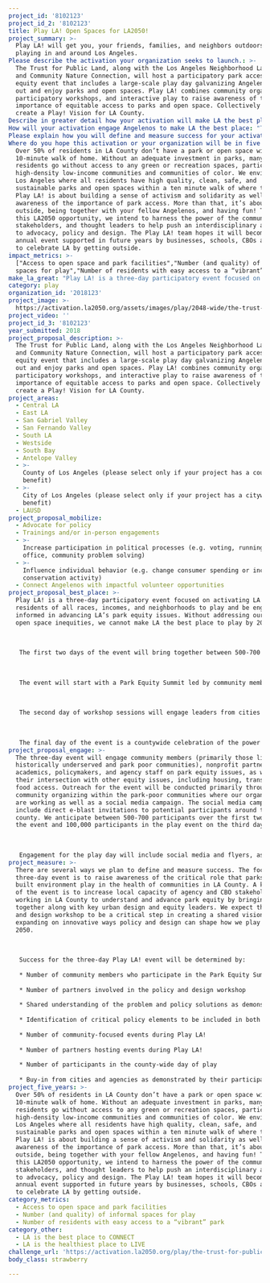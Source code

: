 ```yaml
---
project_id: '8102123'
project_id_2: '8102123'
title: Play LA! Open Spaces for LA2050!
project_summary: >-
  Play LA! will get you, your friends, families, and neighbors outdoors and
  playing in and around Los Angeles.  
Please describe the activation your organization seeks to launch.: >-
  The Trust for Public Land, along with the Los Angeles Neighborhood Land Trust
  and Community Nature Connection, will host a participatory park access and
  equity event that includes a large-scale play day galvanizing Angelenos to get
  out and enjoy parks and open spaces. Play LA! combines community organizing,
  participatory workshops, and interactive play to raise awareness of the
  importance of equitable access to parks and open space. Collectively we will
  create a Play! Vision for LA County.
Describe in greater detail how your activation will make LA the best place?: "Play LA! is a three-day participatory event focused on activating LA County residents of all races, incomes, and neighborhoods to play and be engaged and informed in advancing LA’s park equity issues. Without addressing our park and open space inequities, we cannot make LA the best place to play by 2050.\r\n\r\nThe first two days of the event will bring together between 500-700 community residents, designers, educators, innovators and policy-makers representing a range of multi-disciplinary issue areas including parks and open space, health, housing, transportation, and design to create a Play! Vision for LA County that ensures everyone has access to free and safe places to play by 2050. The event will conclude with a county-wide play day that includes opportunities for residents from around the region to get outside and play in our parks, streets and open spaces! \r\n\r\nThe event will start with a Park Equity Summit led by community members highlighting the racial and environmental injustices that have led to LA’s inequitable park access. Inequalities in the allocation of park and recreation resources will be shared through the perspectives of community leaders’ lived experiences. Elected officials, CBOs, academics, and school districts, including LAUSD and agency staff, will be on hand to hear community members outline problems and define solutions for park equity. Day one will conclude with a community vision for a healthy and equitable LA County and offer ideas to inform discussions on day two.\r\n\r\nThe second day of workshop sessions will engage leaders from cities around the globe in participatory conversations with local stakeholders. These sessions will draw on successful park equity solutions, with participants working across sectors, backgrounds, and experience to generate new solutions to advance park equity and help inform the conversation and shape best practices for LA County. Participants in these sessions will be accountable to community-identified problems developed in day one. \r\n\r\nThe final day of the event is a countywide celebration of the power of play, including hundreds of play-based events throughout greater LA County. The three lead partners will work with agencies, institutions, businesses, and CBOs to inspire and organize play-based events in parks and public spaces around the region, transforming greater LA into a veritable playground. Residents will be welcomed and encouraged to participate in guided activities in local parks, and will experience the reimagination of public spaces into vibrant and safe informal spaces for play (street closures, sidewalk events, activities in plazas, etc.). Park access will be highlighted throughout the day as our team arranges and encourages alternate modes of transportation, including transit to trails programs that provide free transportation from park poor areas to open spaces."
How will your activation engage Angelenos to make LA the best place: "The three-day event will engage community members (primarily those living in historically underserved and park poor communities), nonprofit partners, academics, policymakers, and agency staff on park equity issues, as well as their intersection with other equity issues, including housing, transit, and food access. Outreach for the event will be conducted primarily through direct community organizing within the park-poor communities where our organizations are working as well as a social media campaign. The social media campaign will include direct e-blast invitations to potential participants around the county. We anticipate between 500-700 participants over the first two days of the event and 100,000 participants in the play event on the third day.\r\n\r\nEngagement for the play day will include social media and flyers, as well as yard signs in neighborhoods throughout the county. We will leverage LA2050’s financial and marketing support to recruit and team up with numerous stakeholders, including city and county park agencies, universities, businesses, and other CBOs to host hundreds of community focused events. Additionally, each partner organization will tap our respective social media networks. We will create event specific hashtags and encourage check-ins at each event to track headcount. Residents will have the chance to carry the movement forward, pledging their commitment to play regularly through a dedicated #PlayLAEveryday social media campaign."
Please explain how you will define and measure success for your activation.: "There are several ways we plan to define and measure success. The focus of the three-day event is to raise awareness of the critical role that parks and the built environment play in the health of communities in LA County. A key goal of the event is to increase local capacity of agency and CBO stakeholders working in LA County to understand and advance park equity by bringing them together along with key urban design and equity leaders. We expect the policy and design workshop to be a critical step in creating a shared vision and expanding on innovative ways policy and design can shape how we play in LA by 2050.\r\n\r\nSuccess for the three-day Play LA! event will be determined by:\r\n*\tNumber of community members who participate in the Park Equity Summit \r\n*\tNumber of partners involved in the policy and design workshop \r\n*\tShared understanding of the problem and policy solutions as demonstrated by the 2050 Play! Vision for LA County developed as part of the Equity Summit and policy and design workshop\r\n*\tIdentification of critical policy elements to be included in both LA City and LA County planning efforts, including those currently being developed in the LA County Sustainability Plan\r\n*\tNumber of community-focused events during Play LA!\r\n*\tNumber of partners hosting events during Play LA!\r\n*\tNumber of participants in the county-wide day of play\r\n*\tBuy-in from cities and agencies as demonstrated by their participation and sponsorship of events within their communities"
Where do you hope this activation or your organization will be in five years?: >-
  Over 50% of residents in LA County don’t have a park or open space within a
  10-minute walk of home. Without an adequate investment in parks, many of our
  residents go without access to any green or recreation spaces, particularly in
  high-density low-income communities and communities of color. We envision a
  Los Angeles where all residents have high quality, clean, safe, and
  sustainable parks and open spaces within a ten minute walk of where they live.
  Play LA! is about building a sense of activism and solidarity as well as
  awareness of the importance of park access. More than that, it’s about getting
  outside, being together with your fellow Angelenos, and having fun! Through
  this LA2050 opportunity, we intend to harness the power of the community,
  stakeholders, and thought leaders to help push an interdisciplinary approach
  to advocacy, policy and design. The Play LA! team hopes it will become an
  annual event supported in future years by businesses, schools, CBOs and others
  to celebrate LA by getting outside.
impact_metrics: >-
  ["Access to open space and park facilities","Number (and quality) of informal
  spaces for play","Number of residents with easy access to a “vibrant” park"]
make_la_great: "Play LA! is a three-day participatory event focused on activating LA County residents of all races, incomes, and neighborhoods to play and be engaged and informed in advancing LA’s park equity issues. Without addressing our park and open space inequities, we cannot make LA the best place to play by 2050.\r\n \r\n \r\n \r\n The first two days of the event will bring together between 500-700 community residents, designers, educators, innovators and policy-makers representing a range of multi-disciplinary issue areas including parks and open space, health, housing, transportation, and design to create a Play! Vision for LA County that ensures everyone has access to free and safe places to play by 2050. The event will conclude with a county-wide play day that includes opportunities for residents from around the region to get outside and play in our parks, streets and open spaces! \r\n \r\n \r\n \r\n The event will start with a Park Equity Summit led by community members highlighting the racial and environmental injustices that have led to LA’s inequitable park access. Inequalities in the allocation of park and recreation resources will be shared through the perspectives of community leaders’ lived experiences. Elected officials, CBOs, academics, and school districts, including LAUSD and agency staff, will be on hand to hear community members outline problems and define solutions for park equity. Day one will conclude with a community vision for a healthy and equitable LA County and offer ideas to inform discussions on day two.\r\n \r\n \r\n \r\n The second day of workshop sessions will engage leaders from cities around the globe in participatory conversations with local stakeholders. These sessions will draw on successful park equity solutions, with participants working across sectors, backgrounds, and experience to generate new solutions to advance park equity and help inform the conversation and shape best practices for LA County. Participants in these sessions will be accountable to community-identified problems developed in day one. \r\n \r\n \r\n \r\n The final day of the event is a countywide celebration of the power of play, including hundreds of play-based events throughout greater LA County. The three lead partners will work with agencies, institutions, businesses, and CBOs to inspire and organize play-based events in parks and public spaces around the region, transforming greater LA into a veritable playground. Residents will be welcomed and encouraged to participate in guided activities in local parks, and will experience the reimagination of public spaces into vibrant and safe informal spaces for play (street closures, sidewalk events, activities in plazas, etc.). Park access will be highlighted throughout the day as our team arranges and encourages alternate modes of transportation, including transit to trails programs that provide free transportation from park poor areas to open spaces."
category: play
organization_id: '2018123'
project_image: >-
  https://activation.la2050.org/assets/images/play/2048-wide/the-trust-for-public-land.jpg
project_video: ''
project_id_3: '8102123'
year_submitted: 2018
project_proposal_description: >-
  The Trust for Public Land, along with the Los Angeles Neighborhood Land Trust
  and Community Nature Connection, will host a participatory park access and
  equity event that includes a large-scale play day galvanizing Angelenos to get
  out and enjoy parks and open spaces. Play LA! combines community organizing,
  participatory workshops, and interactive play to raise awareness of the
  importance of equitable access to parks and open space. Collectively we will
  create a Play! Vision for LA County.
project_areas:
  - Central LA
  - East LA
  - San Gabriel Valley
  - San Fernando Valley
  - South LA
  - Westside
  - South Bay
  - Antelope Valley
  - >-
    County of Los Angeles (please select only if your project has a countywide
    benefit)
  - >-
    City of Los Angeles (please select only if your project has a citywide
    benefit)
  - LAUSD
project_proposal_mobilize:
  - Advocate for policy
  - Trainings and/or in-person engagements
  - >-
    Increase participation in political processes (e.g. voting, running for
    office, community problem solving)
  - >-
    Influence individual behavior (e.g. change consumer spending or increase
    conservation activity)
  - Connect Angelenos with impactful volunteer opportunities
project_proposal_best_place: >-
  Play LA! is a three-day participatory event focused on activating LA County
  residents of all races, incomes, and neighborhoods to play and be engaged and
  informed in advancing LA’s park equity issues. Without addressing our park and
  open space inequities, we cannot make LA the best place to play by 2050.
   
   
   
   The first two days of the event will bring together between 500-700 community residents, designers, educators, innovators and policy-makers representing a range of multi-disciplinary issue areas including parks and open space, health, housing, transportation, and design to create a Play! Vision for LA County that ensures everyone has access to free and safe places to play by 2050. The event will conclude with a county-wide play day that includes opportunities for residents from around the region to get outside and play in our parks, streets and open spaces! 
   
   
   
   The event will start with a Park Equity Summit led by community members highlighting the racial and environmental injustices that have led to LA’s inequitable park access. Inequalities in the allocation of park and recreation resources will be shared through the perspectives of community leaders’ lived experiences. Elected officials, CBOs, academics, and school districts, including LAUSD and agency staff, will be on hand to hear community members outline problems and define solutions for park equity. Day one will conclude with a community vision for a healthy and equitable LA County and offer ideas to inform discussions on day two.
   
   
   
   The second day of workshop sessions will engage leaders from cities around the globe in participatory conversations with local stakeholders. These sessions will draw on successful park equity solutions, with participants working across sectors, backgrounds, and experience to generate new solutions to advance park equity and help inform the conversation and shape best practices for LA County. Participants in these sessions will be accountable to community-identified problems developed in day one. 
   
   
   
   The final day of the event is a countywide celebration of the power of play, including hundreds of play-based events throughout greater LA County. The three lead partners will work with agencies, institutions, businesses, and CBOs to inspire and organize play-based events in parks and public spaces around the region, transforming greater LA into a veritable playground. Residents will be welcomed and encouraged to participate in guided activities in local parks, and will experience the reimagination of public spaces into vibrant and safe informal spaces for play (street closures, sidewalk events, activities in plazas, etc.). Park access will be highlighted throughout the day as our team arranges and encourages alternate modes of transportation, including transit to trails programs that provide free transportation from park poor areas to open spaces.
project_proposal_engage: >-
  The three-day event will engage community members (primarily those living in
  historically underserved and park poor communities), nonprofit partners,
  academics, policymakers, and agency staff on park equity issues, as well as
  their intersection with other equity issues, including housing, transit, and
  food access. Outreach for the event will be conducted primarily through direct
  community organizing within the park-poor communities where our organizations
  are working as well as a social media campaign. The social media campaign will
  include direct e-blast invitations to potential participants around the
  county. We anticipate between 500-700 participants over the first two days of
  the event and 100,000 participants in the play event on the third day.
   
   
   
   Engagement for the play day will include social media and flyers, as well as yard signs in neighborhoods throughout the county. We will leverage LA2050’s financial and marketing support to recruit and team up with numerous stakeholders, including city and county park agencies, universities, businesses, and other CBOs to host hundreds of community focused events. Additionally, each partner organization will tap our respective social media networks. We will create event specific hashtags and encourage check-ins at each event to track headcount. Residents will have the chance to carry the movement forward, pledging their commitment to play regularly through a dedicated #PlayLAEveryday social media campaign.
project_measure: >-
  There are several ways we plan to define and measure success. The focus of the
  three-day event is to raise awareness of the critical role that parks and the
  built environment play in the health of communities in LA County. A key goal
  of the event is to increase local capacity of agency and CBO stakeholders
  working in LA County to understand and advance park equity by bringing them
  together along with key urban design and equity leaders. We expect the policy
  and design workshop to be a critical step in creating a shared vision and
  expanding on innovative ways policy and design can shape how we play in LA by
  2050.
   
   
   
   Success for the three-day Play LA! event will be determined by:
   
   * Number of community members who participate in the Park Equity Summit 
   
   * Number of partners involved in the policy and design workshop 
   
   * Shared understanding of the problem and policy solutions as demonstrated by the 2050 Play! Vision for LA County developed as part of the Equity Summit and policy and design workshop
   
   * Identification of critical policy elements to be included in both LA City and LA County planning efforts, including those currently being developed in the LA County Sustainability Plan
   
   * Number of community-focused events during Play LA!
   
   * Number of partners hosting events during Play LA!
   
   * Number of participants in the county-wide day of play
   
   * Buy-in from cities and agencies as demonstrated by their participation and sponsorship of events within their communities
project_five_years: >-
  Over 50% of residents in LA County don’t have a park or open space within a
  10-minute walk of home. Without an adequate investment in parks, many of our
  residents go without access to any green or recreation spaces, particularly in
  high-density low-income communities and communities of color. We envision a
  Los Angeles where all residents have high quality, clean, safe, and
  sustainable parks and open spaces within a ten minute walk of where they live.
  Play LA! is about building a sense of activism and solidarity as well as
  awareness of the importance of park access. More than that, it’s about getting
  outside, being together with your fellow Angelenos, and having fun! Through
  this LA2050 opportunity, we intend to harness the power of the community,
  stakeholders, and thought leaders to help push an interdisciplinary approach
  to advocacy, policy and design. The Play LA! team hopes it will become an
  annual event supported in future years by businesses, schools, CBOs and others
  to celebrate LA by getting outside.
category_metrics:
  - Access to open space and park facilities
  - Number (and quality) of informal spaces for play
  - Number of residents with easy access to a “vibrant” park
category_other:
  - LA is the best place to CONNECT
  - LA is the healthiest place to LIVE
challenge_url: 'https://activation.la2050.org/play/the-trust-for-public-land/'
body_class: strawberry

---
```

